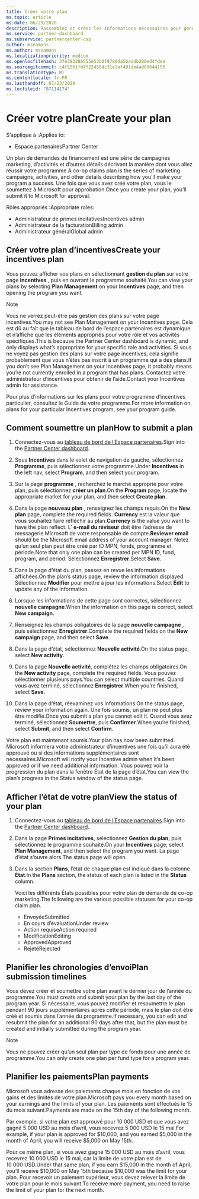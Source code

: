 ```yaml
---
title: Créer votre plan
ms.topic: article
ms.date: 06/29/2020
description: Rassemblez et créez les informations nécessaires pour générer un plan marketing réussi pour votre programme d’incentives.
ms.service: partner-dashboard
ms.subservice: partnercenter-csp
author: mseamons
ms.author: mseamons
ms.localizationpriority: medium
ms.openlocfilehash: 37e39328b555e53b0f9789da5baddb280ed4fdea
ms.sourcegitcommit: c4f2561fb7f224554c31e3af491de4ad65644158
ms.translationtype: MT
ms.contentlocale: fr-FR
ms.lasthandoff: 07/23/2020
ms.locfileid: "87114174"
---
```

# <a name="create-your-plan"></a><span data-ttu-id="b570f-103">Créer votre plan</span><span class="sxs-lookup"><span data-stu-id="b570f-103">Create your plan</span></span>

<span data-ttu-id="b570f-104">S’applique à :</span><span class="sxs-lookup"><span data-stu-id="b570f-104">Applies to:</span></span>

- <span data-ttu-id="b570f-105">Espace partenaires</span><span class="sxs-lookup"><span data-stu-id="b570f-105">Partner Center</span></span>

<span data-ttu-id="b570f-106">Un plan de demandes de financement est une série de campagnes marketing, d’activités et d’autres détails décrivant la manière dont vous allez réussir votre programme.</span><span class="sxs-lookup"><span data-stu-id="b570f-106">A co-op claims plan is the series of marketing campaigns, activities, and other details describing how you’ll make your program a success.</span></span> <span data-ttu-id="b570f-107">Une fois que vous avez créé votre plan, vous le soumettez à Microsoft pour approbation.</span><span class="sxs-lookup"><span data-stu-id="b570f-107">Once you create your plan, you’ll submit it to Microsoft for approval.</span></span> 

<span data-ttu-id="b570f-108">Rôles appropriés :</span><span class="sxs-lookup"><span data-stu-id="b570f-108">Appropriate roles:</span></span>

- <span data-ttu-id="b570f-109">Administrateur de primes incitatives</span><span class="sxs-lookup"><span data-stu-id="b570f-109">Incentives admin</span></span>
- <span data-ttu-id="b570f-110">Administrateur de la facturation</span><span class="sxs-lookup"><span data-stu-id="b570f-110">Billing admin</span></span>
- <span data-ttu-id="b570f-111">Administrateur général</span><span class="sxs-lookup"><span data-stu-id="b570f-111">Global admin</span></span>

## <a name="create-your-incentives-plan"></a><span data-ttu-id="b570f-112">Créer votre plan d’incentives</span><span class="sxs-lookup"><span data-stu-id="b570f-112">Create your incentives plan</span></span>

<span data-ttu-id="b570f-113">Vous pouvez afficher vos plans en sélectionnant **gestion du plan** sur votre page **incentives** , puis en ouvrant le programme souhaité.</span><span class="sxs-lookup"><span data-stu-id="b570f-113">You can view your plans by selecting **Plan Management** on your **Incentives** page, and then opening the program you want.</span></span>

>[!NOTE]
><span data-ttu-id="b570f-114">Vous ne verrez peut-être pas gestion des plans sur votre page incentives.</span><span class="sxs-lookup"><span data-stu-id="b570f-114">You may not see Plan Management on your Incentives page.</span></span> <span data-ttu-id="b570f-115">Cela est dû au fait que le tableau de bord de l’espace partenaires est dynamique et n’affiche que les éléments appropriés pour votre rôle et vos activités spécifiques.</span><span class="sxs-lookup"><span data-stu-id="b570f-115">This is because the Partner Center dashboard is dynamic, and only displays what’s appropriate for your specific role and activities.</span></span> <span data-ttu-id="b570f-116">Si vous ne voyez pas gestion des plans sur votre page incentives, cela signifie probablement que vous n’êtes pas inscrit à un programme qui a des plans.</span><span class="sxs-lookup"><span data-stu-id="b570f-116">If you don’t see Plan Management on your Incentives page, it probably means you’re not currently enrolled in a program that has plans.</span></span> <span data-ttu-id="b570f-117">Contactez votre administrateur d’incentives pour obtenir de l’aide.</span><span class="sxs-lookup"><span data-stu-id="b570f-117">Contact your Incentives admin for assistance.</span></span>

<span data-ttu-id="b570f-118">Pour plus d’informations sur les plans pour votre programme d’incentives particulier, consultez le Guide de votre programme.</span><span class="sxs-lookup"><span data-stu-id="b570f-118">For more information on plans for your particular Incentives program, see your program guide.</span></span>

## <a name="how-to-submit-a-plan"></a><span data-ttu-id="b570f-119">Comment soumettre un plan</span><span class="sxs-lookup"><span data-stu-id="b570f-119">How to submit a plan</span></span>

1. <span data-ttu-id="b570f-120">Connectez-vous au [tableau de bord de l’Espace partenaires](https://partner.microsoft.com/dashboard/).</span><span class="sxs-lookup"><span data-stu-id="b570f-120">Sign into the [Partner Center dashboard](https://partner.microsoft.com/dashboard/).</span></span>

2. <span data-ttu-id="b570f-121">Sous **Incentives** dans le volet de navigation de gauche, sélectionnez **Programme**, puis sélectionnez votre programme.</span><span class="sxs-lookup"><span data-stu-id="b570f-121">Under **Incentives** in the left nav, select **Program**, and then select your program.</span></span> 

3. <span data-ttu-id="b570f-122">Sur la page **programme** , recherchez le marché approprié pour votre plan, puis sélectionnez **créer un plan**.</span><span class="sxs-lookup"><span data-stu-id="b570f-122">On the **Program** page, locate the appropriate market for your plan, and then select **Create plan**.</span></span> 

4. <span data-ttu-id="b570f-123">Dans la page **nouveau plan** , renseignez les champs requis.</span><span class="sxs-lookup"><span data-stu-id="b570f-123">On the **New plan** page, complete the required fields.</span></span> <span data-ttu-id="b570f-124">**Currency** est la valeur que vous souhaitez faire réfléchir au plan.</span><span class="sxs-lookup"><span data-stu-id="b570f-124">**Currency** is the value you want to have the plan reflect.</span></span> <span data-ttu-id="b570f-125">L' **e-mail du réviseur** doit être l’adresse de messagerie Microsoft de votre responsable de compte.</span><span class="sxs-lookup"><span data-stu-id="b570f-125">**Reviewer email** should be the Microsoft email address of your account manager.</span></span> <span data-ttu-id="b570f-126">Notez qu’un seul plan peut être créé par ID MPN, fonds, programme et période.</span><span class="sxs-lookup"><span data-stu-id="b570f-126">Note that only one plan can be created per MPN ID, fund, program, and period.</span></span> <span data-ttu-id="b570f-127">Sélectionnez **Enregistrer**.</span><span class="sxs-lookup"><span data-stu-id="b570f-127">Select **Save**.</span></span>

5. <span data-ttu-id="b570f-128">Dans la page d’état du plan, passez en revue les informations affichées.</span><span class="sxs-lookup"><span data-stu-id="b570f-128">On the plan’s status page, review the information displayed.</span></span> <span data-ttu-id="b570f-129">Sélectionnez **Modifier** pour mettre à jour les informations.</span><span class="sxs-lookup"><span data-stu-id="b570f-129">Select **Edit** to update any of the information.</span></span>

6. <span data-ttu-id="b570f-130">Lorsque les informations de cette page sont correctes, sélectionnez **nouvelle campagne**.</span><span class="sxs-lookup"><span data-stu-id="b570f-130">When the information on this page is correct, select **New campaign**.</span></span>

7. <span data-ttu-id="b570f-131">Renseignez les champs obligatoires de la page **nouvelle campagne** , puis sélectionnez **Enregistrer**.</span><span class="sxs-lookup"><span data-stu-id="b570f-131">Complete the required fields on the **New campaign** page, and then select **Save**.</span></span>

8. <span data-ttu-id="b570f-132">Dans la page d’état, sélectionnez **Nouvelle activité**.</span><span class="sxs-lookup"><span data-stu-id="b570f-132">On the status page, select **New activity**.</span></span> 

9. <span data-ttu-id="b570f-133">Dans la page **Nouvelle activité**, complétez les champs obligatoires.</span><span class="sxs-lookup"><span data-stu-id="b570f-133">On the **New activity** page, complete the required fields.</span></span> <span data-ttu-id="b570f-134">Vous pouvez sélectionner plusieurs pays.</span><span class="sxs-lookup"><span data-stu-id="b570f-134">You can select multiple countries.</span></span> <span data-ttu-id="b570f-135">Quand vous avez terminé, sélectionnez **Enregistrer**.</span><span class="sxs-lookup"><span data-stu-id="b570f-135">When you’re finished, select **Save**.</span></span> 

10. <span data-ttu-id="b570f-136">Dans la page d’état, réexaminez vos informations.</span><span class="sxs-lookup"><span data-stu-id="b570f-136">On the status page, review your information again.</span></span> <span data-ttu-id="b570f-137">Une fois soumis, un plan ne peut plus être modifié.</span><span class="sxs-lookup"><span data-stu-id="b570f-137">Once you submit a plan you cannot edit it.</span></span> <span data-ttu-id="b570f-138">Quand vous avez terminé, sélectionnez **Soumettre**, puis **Confirmer**.</span><span class="sxs-lookup"><span data-stu-id="b570f-138">When you’re finished, select **Submit**, and then select **Confirm**.</span></span>

<span data-ttu-id="b570f-139">Votre plan est maintenant soumis.</span><span class="sxs-lookup"><span data-stu-id="b570f-139">Your plan has now been submitted.</span></span> <span data-ttu-id="b570f-140">Microsoft informera votre administrateur d’incentives une fois qu’il aura été approuvé ou si des informations supplémentaires sont nécessaires.</span><span class="sxs-lookup"><span data-stu-id="b570f-140">Microsoft will notify your Incentive admin when it’s been approved or if we need additional information.</span></span> <span data-ttu-id="b570f-141">Vous pouvez voir la progression du plan dans la fenêtre État de la page d’état.</span><span class="sxs-lookup"><span data-stu-id="b570f-141">You can view the plan’s progress in the Status window of the status page.</span></span>

## <a name="view-the-status-of-your-plan"></a><span data-ttu-id="b570f-142">Afficher l’état de votre plan</span><span class="sxs-lookup"><span data-stu-id="b570f-142">View the status of your plan</span></span>

1. <span data-ttu-id="b570f-143">Connectez-vous au [tableau de bord de l’Espace partenaires](https://partner.microsoft.com/dashboard/).</span><span class="sxs-lookup"><span data-stu-id="b570f-143">Sign into the [Partner Center dashboard](https://partner.microsoft.com/dashboard/).</span></span>

2. <span data-ttu-id="b570f-144">Dans la page **Primes incitatives**, sélectionnez **Gestion du plan**, puis sélectionnez le programme souhaité.</span><span class="sxs-lookup"><span data-stu-id="b570f-144">On your **Incentives** page, select **Plan Management**, and then select the program you want.</span></span> <span data-ttu-id="b570f-145">La page d’état s’ouvre alors.</span><span class="sxs-lookup"><span data-stu-id="b570f-145">The status page will open.</span></span>

3. <span data-ttu-id="b570f-146">Dans la section **Plans**, l’état de chaque plan est indiqué dans la colonne **État**.</span><span class="sxs-lookup"><span data-stu-id="b570f-146">In the **Plans** section, the status of each plan is listed in the **Status** column.</span></span>

   <span data-ttu-id="b570f-147">Voici les différents États possibles pour votre plan de demande de co-op marketing.</span><span class="sxs-lookup"><span data-stu-id="b570f-147">The following are the various possible statuses for your co-op claim plan.</span></span>

   - <span data-ttu-id="b570f-148">Envoyée</span><span class="sxs-lookup"><span data-stu-id="b570f-148">Submitted</span></span>
   - <span data-ttu-id="b570f-149">En cours d’évaluation</span><span class="sxs-lookup"><span data-stu-id="b570f-149">Under review</span></span>
   - <span data-ttu-id="b570f-150">Action requise</span><span class="sxs-lookup"><span data-stu-id="b570f-150">Action required</span></span>
   - <span data-ttu-id="b570f-151">Modification</span><span class="sxs-lookup"><span data-stu-id="b570f-151">Editing</span></span>
   - <span data-ttu-id="b570f-152">Approved</span><span class="sxs-lookup"><span data-stu-id="b570f-152">Approved</span></span>
   - <span data-ttu-id="b570f-153">Rejeté</span><span class="sxs-lookup"><span data-stu-id="b570f-153">Rejected</span></span>

## <a name="plan-submission-timelines"></a><span data-ttu-id="b570f-154">Planifier les chronologies d’envoi</span><span class="sxs-lookup"><span data-stu-id="b570f-154">Plan submission timelines</span></span>

<span data-ttu-id="b570f-155">Vous devez créer et soumettre votre plan avant le dernier jour de l’année du programme.</span><span class="sxs-lookup"><span data-stu-id="b570f-155">You must create and submit your plan by the last day of the program year.</span></span> <span data-ttu-id="b570f-156">Si nécessaire, vous pouvez modifier et resoumettre le plan pendant 90 jours supplémentaires après cette période, mais le plan doit être créé et soumis dans l’année du programme.</span><span class="sxs-lookup"><span data-stu-id="b570f-156">If necessary, you can edit and resubmit the plan for an additional 90 days after that, but the plan must be created and initially submitted during the program year.</span></span>

>[!NOTE]
> <span data-ttu-id="b570f-157">Vous ne pouvez créer qu’un seul plan par type de fonds pour une année de programme.</span><span class="sxs-lookup"><span data-stu-id="b570f-157">You can only create one plan per fund type for a program year.</span></span>

## <a name="plan-payments"></a><span data-ttu-id="b570f-158">Planifier les paiements</span><span class="sxs-lookup"><span data-stu-id="b570f-158">Plan payments</span></span>

<span data-ttu-id="b570f-159">Microsoft vous adresse des paiements chaque mois en fonction de vos gains et des limites de votre plan.</span><span class="sxs-lookup"><span data-stu-id="b570f-159">Microsoft pays you every month based on your earnings and the limits of your plan.</span></span> <span data-ttu-id="b570f-160">Les paiements sont effectués le 15 du mois suivant.</span><span class="sxs-lookup"><span data-stu-id="b570f-160">Payments are made on the 15th day of the following month.</span></span>

<span data-ttu-id="b570f-161">Par exemple, si votre plan est approuvé pour 10 000 USD et que vous avez gagné 5 000 USD au mois d’avril, vous recevrez 5 000 USD le 15 mai.</span><span class="sxs-lookup"><span data-stu-id="b570f-161">For example, if your plan is approved for $10,000, and you earned $5,000 in the month of April, you will receive $5,000 on May 15th.</span></span>

<span data-ttu-id="b570f-162">Pour ce même plan, si vous avez gagné 15 000 USD au mois d’avril, vous recevrez 10 000 USD le 15 mai, car la limite de votre plan est de 10 000 USD.</span><span class="sxs-lookup"><span data-stu-id="b570f-162">Under that same plan, if you earn $15,000 in the month of April, you’ll receive $10,000 on May 15th because $10,000 was the limit for your plan.</span></span> <span data-ttu-id="b570f-163">Pour recevoir un paiement supérieur, vous devez relever la limite de votre plan pour le mois suivant.</span><span class="sxs-lookup"><span data-stu-id="b570f-163">To receive more payment, you need to raise the limit of your plan for the next month.</span></span>
